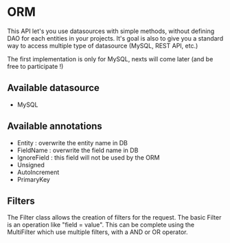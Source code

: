 # ORM

This API let's you use datasources with simple methods, without defining DAO for each entities in your projects.
It's goal is also to give you a standard way to access multiple type of datasource (MySQL, REST API, etc.)

The first implementation is only for MySQL, nexts will come later (and be free to participate !)

## Available datasource
- MySQL

## Available annotations
- Entity : overwrite the entity name in DB
- FieldName : overwrite the field name in DB
- IgnoreField : this field will not be used by the ORM
- Unsigned
- AutoIncrement
- PrimaryKey

## Filters
The Filter class allows the creation of filters for the request. The basic Filter is an operation like "field = value". This can be complete using the MultiFilter which use multiple filters, with a AND or OR operator.

